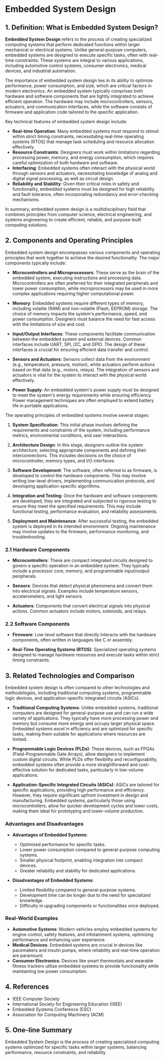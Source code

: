 # Embedded System Design

## 1. Definition: What is **Embedded System Design**?
**Embedded System Design** refers to the process of creating specialized computing systems that perform dedicated functions within larger mechanical or electrical systems. Unlike general-purpose computers, embedded systems are designed to execute specific tasks, often with real-time constraints. These systems are integral to various applications, including automotive control systems, consumer electronics, medical devices, and industrial automation. 

The importance of embedded system design lies in its ability to optimize performance, power consumption, and size, which are critical factors in modern electronics. An embedded system typically comprises both hardware and software components that are tightly integrated to achieve efficient operation. The hardware may include microcontrollers, sensors, actuators, and communication interfaces, while the software consists of firmware and application code tailored to the specific application.

Key technical features of embedded system design include:

- **Real-time Operation**: Many embedded systems must respond to stimuli within strict timing constraints, necessitating real-time operating systems (RTOS) that manage task scheduling and resource allocation effectively.
- **Resource Constraints**: Designers must work within limitations regarding processing power, memory, and energy consumption, which requires careful optimization of both hardware and software.
- **Interfacing**: Embedded systems often interact with the physical world through sensors and actuators, necessitating knowledge of analog and digital signal processing, as well as circuit design.
- **Reliability and Stability**: Given their critical roles in safety and functionality, embedded systems must be designed for high reliability and fault tolerance, often incorporating redundancy and error-checking mechanisms.

In summary, embedded system design is a multidisciplinary field that combines principles from computer science, electrical engineering, and systems engineering to create efficient, reliable, and purpose-built computing solutions.

## 2. Components and Operating Principles
Embedded system design encompasses various components and operating principles that work together to achieve the desired functionality. The major components typically include:

- **Microcontrollers and Microprocessors**: These serve as the brain of the embedded system, executing instructions and processing data. Microcontrollers are often preferred for their integrated peripherals and lower power consumption, while microprocessors may be used in more complex applications requiring higher computational power.
  
- **Memory**: Embedded systems require different types of memory, including volatile (RAM) and non-volatile (Flash, EEPROM) storage. The choice of memory impacts the system's performance, speed, and power consumption. Designers must balance the need for fast access with the limitations of size and cost.

- **Input/Output Interfaces**: These components facilitate communication between the embedded system and external devices. Common interfaces include UART, SPI, I2C, and GPIO. The design of these interfaces is crucial for ensuring efficient data transfer and control.

- **Sensors and Actuators**: Sensors collect data from the environment (e.g., temperature, pressure, motion), while actuators perform actions based on that data (e.g., motors, relays). The integration of sensors and actuators is vital for the system to interact with the physical world effectively.

- **Power Supply**: An embedded system's power supply must be designed to meet the system's energy requirements while ensuring efficiency. Power management techniques are often employed to extend battery life in portable applications.

The operating principles of embedded systems involve several stages:

1. **System Specification**: This initial phase involves defining the requirements and constraints of the system, including performance metrics, environmental conditions, and user interactions.

2. **Architecture Design**: In this stage, designers outline the system architecture, selecting appropriate components and defining their interconnections. This includes decisions on the choice of microcontroller, memory types, and I/O interfaces.

3. **Software Development**: The software, often referred to as firmware, is developed to control the hardware components. This may involve writing low-level drivers, implementing communication protocols, and developing application-specific algorithms.

4. **Integration and Testing**: Once the hardware and software components are developed, they are integrated and subjected to rigorous testing to ensure they meet the specified requirements. This may include functional testing, performance evaluation, and reliability assessments.

5. **Deployment and Maintenance**: After successful testing, the embedded system is deployed in its intended environment. Ongoing maintenance may involve updates to the firmware, performance monitoring, and troubleshooting.

### 2.1 Hardware Components
- **Microcontrollers**: These are compact integrated circuits designed to govern a specific operation in an embedded system. They typically include a processor core, memory, and programmable input/output peripherals.

- **Sensors**: Devices that detect physical phenomena and convert them into electrical signals. Examples include temperature sensors, accelerometers, and light sensors.

- **Actuators**: Components that convert electrical signals into physical actions. Common actuators include motors, solenoids, and relays.

### 2.2 Software Components
- **Firmware**: Low-level software that directly interacts with the hardware components, often written in languages like C or assembly.

- **Real-Time Operating Systems (RTOS)**: Specialized operating systems designed to manage hardware resources and execute tasks within strict timing constraints.

## 3. Related Technologies and Comparison
Embedded system design is often compared to other technologies and methodologies, including traditional computing systems, programmable logic devices, and application-specific integrated circuits (ASICs). 

- **Traditional Computing Systems**: Unlike embedded systems, traditional computers are designed for general-purpose use and can run a wide variety of applications. They typically have more processing power and memory but consume more energy and occupy larger physical space. Embedded systems excel in efficiency and are optimized for specific tasks, making them suitable for applications where resources are limited.

- **Programmable Logic Devices (PLDs)**: These devices, such as FPGAs (Field-Programmable Gate Arrays), allow designers to implement custom digital circuits. While PLDs offer flexibility and reconfigurability, embedded systems often provide a more straightforward and cost-effective solution for dedicated tasks, particularly in low-volume applications.

- **Application-Specific Integrated Circuits (ASICs)**: ASICs are tailored for specific applications, providing high performance and efficiency. However, they require significant upfront investment in design and manufacturing. Embedded systems, particularly those using microcontrollers, allow for quicker development cycles and lower costs, making them ideal for prototyping and lower-volume production.

### Advantages and Disadvantages
- **Advantages of Embedded Systems**:
  - Optimized performance for specific tasks.
  - Lower power consumption compared to general-purpose computing systems.
  - Smaller physical footprint, enabling integration into compact devices.
  - Greater reliability and stability for dedicated applications.

- **Disadvantages of Embedded Systems**:
  - Limited flexibility compared to general-purpose systems.
  - Development time can be longer due to the need for specialized knowledge.
  - Difficulty in upgrading components or functionalities once deployed.

### Real-World Examples
- **Automotive Systems**: Modern vehicles employ embedded systems for engine control, safety features, and infotainment systems, optimizing performance and enhancing user experience.
- **Medical Devices**: Embedded systems are crucial in devices like pacemakers and insulin pumps, where reliability and real-time operation are paramount.
- **Consumer Electronics**: Devices like smart thermostats and wearable fitness trackers utilize embedded systems to provide functionality while maintaining low power consumption.

## 4. References
- IEEE Computer Society
- International Society for Engineering Education (ISEE)
- Embedded Systems Conference (ESC)
- Association for Computing Machinery (ACM)

## 5. One-line Summary
Embedded System Design is the process of creating specialized computing systems optimized for specific tasks within larger systems, balancing performance, resource constraints, and reliability.